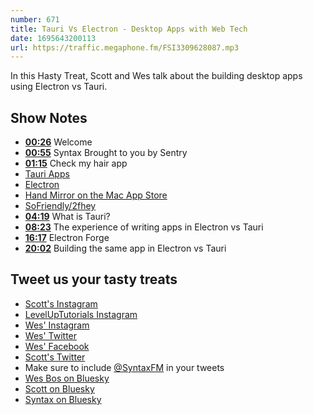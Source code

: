 ```yaml
---
number: 671
title: Tauri Vs Electron - Desktop Apps with Web Tech
date: 1695643200113
url: https://traffic.megaphone.fm/FSI3309628087.mp3
---
```


In this Hasty Treat, Scott and Wes talk about the building desktop apps using Electron vs Tauri.

## Show Notes

- **[00:26](#t=00:26)** Welcome
- **[00:55](#t=00:55)** Syntax Brought to you by Sentry
- **[01:15](#t=01:15)** Check my hair app
- [Tauri Apps](https://tauri.app/)
- [Electron](https://www.electronjs.org/)
- [Hand Mirror on the Mac App Store](https://apps.apple.com/us/app/hand-mirror/id1502839586?mt=12)
- [SoFriendly/2fhey](https://github.com/SoFriendly/2fhey)
- **[04:19](#t=04:19)** What is Tauri?
- **[08:23](#t=08:23)** The experience of writing apps in Electron vs Tauri
- **[16:17](#t=16:17)** Electron Forge
- **[20:02](#t=20:02)** Building the same app in Electron vs Tauri

## Tweet us your tasty treats

- [Scott's Instagram](https://www.instagram.com/stolinski/)
- [LevelUpTutorials Instagram](https://www.instagram.com/LevelUpTutorials/)
- [Wes' Instagram](https://www.instagram.com/wesbos/)
- [Wes' Twitter](https://twitter.com/wesbos)
- [Wes' Facebook](https://www.facebook.com/wesbos.developer)
- [Scott's Twitter](https://twitter.com/stolinski)
- Make sure to include [@SyntaxFM](https://twitter.com/SyntaxFM) in your tweets
- [Wes Bos on Bluesky](https://bsky.app/profile/wesbos.com)
- [Scott on Bluesky](https://bsky.app/profile/tolin.ski)
- [Syntax on Bluesky](https://bsky.app/profile/syntax.fm)
